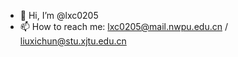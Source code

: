 - 👋 Hi, I’m @lxc0205
- 📫 How to reach me: lxc0205@mail.nwpu.edu.cn / liuxichun@stu.xjtu.edu.cn

<!---
lxc0205/lxc0205 is a ✨ special ✨ repository because its `README.md` (this file) appears on your GitHub profile.
You can click the Preview link to take a look at your changes.
--->
